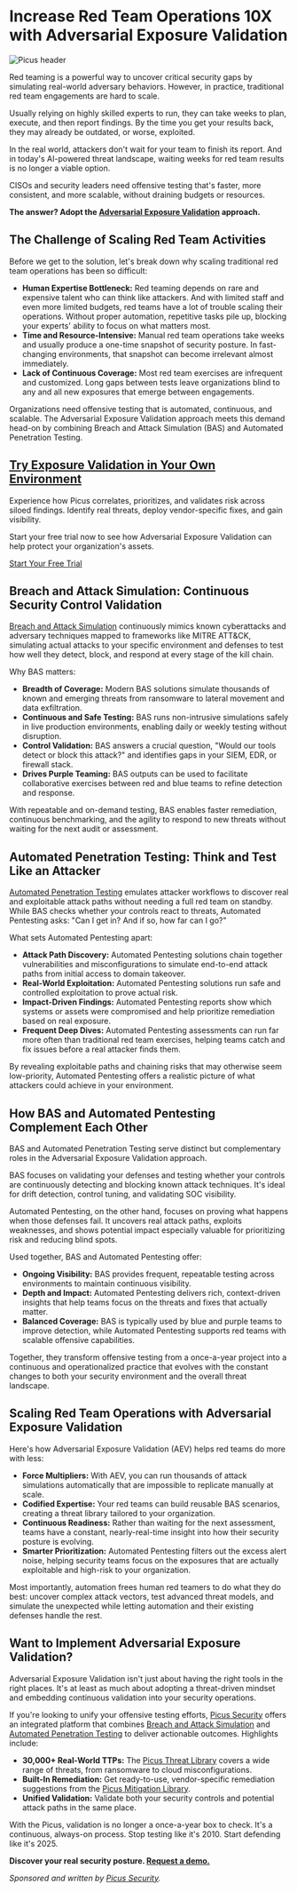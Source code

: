 # Increase Red Team Operations 10X with Adversarial Exposure Validation

![Picus header](https://www.bleepstatic.com/content/posts/2025/05/12/hackers-picus.jpg)

Red teaming is a powerful way to uncover critical security gaps by simulating real-world adversary behaviors. However, in practice, traditional red team engagements are hard to scale.

Usually relying on highly skilled experts to run, they can take weeks to plan, execute, and then report findings. By the time you get your results back, they may already be outdated, or worse, exploited.

In the real world, attackers don't wait for your team to finish its report. And in today's AI-powered threat landscape, waiting weeks for red team results is no longer a viable option.

CISOs and security leaders need offensive testing that's faster, more consistent, and more scalable, without draining budgets or resources.

**The answer? Adopt the [Adversarial Exposure Validation](https://hubs.li/Q03m055k0) approach.**

## The Challenge of Scaling Red Team Activities

Before we get to the solution, let's break down why scaling traditional red team operations has been so difficult:

* **Human Expertise Bottleneck:** Red teaming depends on rare and expensive talent who can think like attackers. And with limited staff and even more limited budgets, red teams have a lot of trouble scaling their operations. Without proper automation, repetitive tasks pile up, blocking your experts' ability to focus on what matters most.
* **Time and Resource-Intensive:** Manual red team operations take weeks and usually produce a one-time snapshot of security posture. In fast-changing environments, that snapshot can become irrelevant almost immediately.
* **Lack of Continuous Coverage:** Most red team exercises are infrequent and customized. Long gaps between tests leave organizations blind to any and all new exposures that emerge between engagements.

Organizations need offensive testing that is automated, continuous, and scalable. The Adversarial Exposure Validation approach meets this demand head-on by combining Breach and Attack Simulation (BAS) and Automated Penetration Testing.

## [Try Exposure Validation in Your Own Environment](https://hubs.li/Q03m28x00)

Experience how Picus correlates, prioritizes, and validates risk across siloed findings. Identify real threats, deploy vendor-specific fixes, and gain visibility.

Start your free trial now to see how Adversarial Exposure Validation can help protect your organization's assets.

[Start Your Free Trial](https://hubs.li/Q03m28x00)

## Breach and Attack Simulation: Continuous Security Control Validation

[Breach and Attack Simulation](https://www.picussecurity.com/breach-and-attack-simulation?utm%5Fcampaign=10669572-The%20CISO%27s%20Guide%20for%20Security%20and%20Exposure%20Validation%20-%20BAS%20and%20APT&utm%5Fsource=bleeping&utm%5Fmedium=article&utm%5Fcontent=guide) continuously mimics known cyberattacks and adversary techniques mapped to frameworks like MITRE ATT&CK, simulating actual attacks to your specific environment and defenses to test how well they detect, block, and respond at every stage of the kill chain.

Why BAS matters:

* **Breadth of Coverage:** Modern BAS solutions simulate thousands of known and emerging threats from ransomware to lateral movement and data exfiltration.
* **Continuous and Safe Testing:** BAS runs non-intrusive simulations safely in live production environments, enabling daily or weekly testing without disruption.
* **Control Validation:** BAS answers a crucial question, "Would our tools detect or block this attack?" and identifies gaps in your SIEM, EDR, or firewall stack.
* **Drives Purple Teaming:** BAS outputs can be used to facilitate collaborative exercises between red and blue teams to refine detection and response.

With repeatable and on-demand testing, BAS enables faster remediation, continuous benchmarking, and the agility to respond to new threats without waiting for the next audit or assessment.

## Automated Penetration Testing: Think and Test Like an Attacker

[Automated Penetration Testing](https://www.picussecurity.com/use-case/pen-testing-automation?utm%5Fcampaign=10669572-The%20CISO%27s%20Guide%20for%20Security%20and%20Exposure%20Validation%20-%20BAS%20and%20APT&utm%5Fsource=bleeping&utm%5Fmedium=article&utm%5Fcontent=guide) emulates attacker workflows to discover real and exploitable attack paths without needing a full red team on standby. While BAS checks whether your controls react to threats, Automated Pentesting asks: "Can I get in? And if so, how far can I go?"

What sets Automated Pentesting apart:

* **Attack Path Discovery:** Automated Pentesting solutions chain together vulnerabilities and misconfigurations to simulate end-to-end attack paths from initial access to domain takeover.
* **Real-World Exploitation:** Automated Pentesting solutions run safe and controlled exploitation to prove actual risk.
* **Impact-Driven Findings:** Automated Pentesting reports show which systems or assets were compromised and help prioritize remediation based on real exposure.
* **Frequent Deep Dives:** Automated Pentesting assessments can run far more often than traditional red team exercises, helping teams catch and fix issues before a real attacker finds them.

By revealing exploitable paths and chaining risks that may otherwise seem low-priority, Automated Pentesting offers a realistic picture of what attackers could achieve in your environment.

## How BAS and Automated Pentesting Complement Each Other

BAS and Automated Penetration Testing serve distinct but complementary roles in the Adversarial Exposure Validation approach.

BAS focuses on validating your defenses and testing whether your controls are continuously detecting and blocking known attack techniques. It's ideal for drift detection, control tuning, and validating SOC visibility.

Automated Pentesting, on the other hand, focuses on proving what happens when those defenses fail. It uncovers real attack paths, exploits weaknesses, and shows potential impact especially valuable for prioritizing risk and reducing blind spots.

Used together, BAS and Automated Pentesting offer:

* **Ongoing Visibility:** BAS provides frequent, repeatable testing across environments to maintain continuous visibility.
* **Depth and Impact:** Automated Pentesting delivers rich, context-driven insights that help teams focus on the threats and fixes that actually matter.
* **Balanced Coverage:** BAS is typically used by blue and purple teams to improve detection, while Automated Pentesting supports red teams with scalable offensive capabilities.

Together, they transform offensive testing from a once-a-year project into a continuous and operationalized practice that evolves with the constant changes to both your security environment and the overall threat landscape.

## Scaling Red Team Operations with Adversarial Exposure Validation

Here's how Adversarial Exposure Validation (AEV) helps red teams do more with less:

* **Force Multipliers:** With AEV, you can run thousands of attack simulations automatically that are impossible to replicate manually at scale.
* **Codified Expertise:** Your red teams can build reusable BAS scenarios, creating a threat library tailored to your organization.
* **Continuous Readiness:** Rather than waiting for the next assessment, teams have a constant, nearly-real-time insight into how their security posture is evolving.
* **Smarter Prioritization:** Automated Pentesting filters out the excess alert noise, helping security teams focus on the exposures that are actually exploitable and high-risk to your organization.

Most importantly, automation frees human red teamers to do what they do best: uncover complex attack vectors, test advanced threat models, and simulate the unexpected while letting automation and their existing defenses handle the rest.

## Want to Implement Adversarial Exposure Validation?

Adversarial Exposure Validation isn't just about having the right tools in the right places. It's at least as much about adopting a threat-driven mindset and embedding continuous validation into your security operations.

If you're looking to unify your offensive testing efforts, [Picus Security](https://www.picussecurity.com?utm%5Fcampaign=10669572-The%20CISO%27s%20Guide%20for%20Security%20and%20Exposure%20Validation%20-%20BAS%20and%20APT&utm%5Fsource=bleeping&utm%5Fmedium=article&utm%5Fcontent=guide) offers an integrated platform that combines [Breach and Attack Simulation](https://www.picussecurity.com/breach-and-attack-simulation?utm%5Fcampaign=10669572-The%20CISO%27s%20Guide%20for%20Security%20and%20Exposure%20Validation%20-%20BAS%20and%20APT&utm%5Fsource=bleeping&utm%5Fmedium=article&utm%5Fcontent=guide) and [Automated Penetration Testing](https://www.picussecurity.com/use-case/pen-testing-automation?utm%5Fcampaign=10669572-The%20CISO%27s%20Guide%20for%20Security%20and%20Exposure%20Validation%20-%20BAS%20and%20APT&utm%5Fsource=bleeping&utm%5Fmedium=article&utm%5Fcontent=guide) to deliver actionable outcomes. Highlights include:

* **30,000+ Real-World TTPs:** The [Picus Threat Library](https://www.picussecurity.com/product/picus-threat-library?utm%5Fcampaign=10669572-The%20CISO%27s%20Guide%20for%20Security%20and%20Exposure%20Validation%20-%20BAS%20and%20APT&utm%5Fsource=bleeping&utm%5Fmedium=article&utm%5Fcontent=guide) covers a wide range of threats, from ransomware to cloud misconfigurations.
* **Built-In Remediation:** Get ready-to-use, vendor-specific remediation suggestions from the [Picus Mitigation Library](https://www.picussecurity.com/product/mitigation-library?utm%5Fcampaign=10669572-The%20CISO%27s%20Guide%20for%20Security%20and%20Exposure%20Validation%20-%20BAS%20and%20APT&utm%5Fsource=bleeping&utm%5Fmedium=article&utm%5Fcontent=guide).
* **Unified Validation:** Validate both your security controls and potential attack paths in the same place.

With the Picus, validation is no longer a once-a-year box to check. It's a continuous, always-on process. Stop testing like it's 2010. Start defending like it's 2025.

**Discover your real security posture. [Request a demo.](https://www.picussecurity.com/schedule-demo?utm%5Fcampaign=10669572-The%20CISO%27s%20Guide%20for%20Security%20and%20Exposure%20Validation%20-%20BAS%20and%20APT&utm%5Fsource=bleeping&utm%5Fmedium=article&utm%5Fcontent=guide)**

_Sponsored and written by [Picus Security](https://www.picussecurity.com/?utm%5Fcampaign=10669572-The%20CISO%27s%20Guide%20for%20Security%20and%20Exposure%20Validation%20-%20BAS%20and%20APT&utm%5Fsource=bleeping&utm%5Fmedium=article&utm%5Fcontent=guide)._